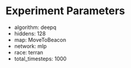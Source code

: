 # Experiment Parameters

- algorithm: deepq
- hiddens: 128
- map: MoveToBeacon
- network: mlp
- race: terran
- total_timesteps: 1000
